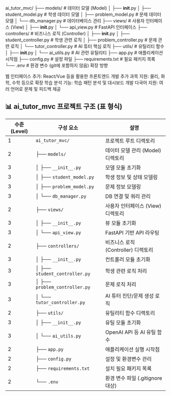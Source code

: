 ai_tutor_mvc/
├── models/              # 데이터 모델 (Model)
│   ├── __init__.py
│   ├── student_model.py  # 학생 데이터 모델
│   ├── problem_model.py  # 문제 데이터 모델
│   └── db_manager.py     # 데이터베이스 관리
├── views/               # 사용자 인터페이스 (View)
│   ├── __init__.py
│   └── api_view.py       # FastAPI 인터페이스
├── controllers/         # 비즈니스 로직 (Controller)
│   ├── __init__.py
│   ├── student_controller.py  # 학생 관련 로직
│   ├── problem_controller.py  # 문제 관련 로직
│   └── tutor_controller.py    # AI 튜터 핵심 로직
├── utils/               # 유틸리티 함수
│   ├── __init__.py
│   └── ai_utils.py       # AI 관련 유틸리티
├── app.py               # 애플리케이션 시작점
├── config.py            # 설정 파일
├── requirements.txt     # 필요 패키지 목록
└── .env                 # 환경 변수 (git에 포함하지 않음)
확장 방향

웹 인터페이스 추가: React/Vue 등을 활용한 프론트엔드 개발
추가 과목 지원: 물리, 화학, 수학 등으로 확장
학습 분석 기능: 학습 패턴 분석 및 대시보드 개발
다국어 지원: 여러 언어로 문제 및 피드백 제공

## 📊 ai_tutor_mvc 프로젝트 구조 (표 형식)

| 수준(Level) | 구성 요소                          | 설명                                |
|-------------|-------------------------------------|-------------------------------------|
| 1           | `ai_tutor_mvc/`                    | 프로젝트 루트 디렉토리              |
| 2           | ├── `models/`                      | 데이터 모델 관리 (Model) 디렉토리   |
| 3           | │   ├── `__init__.py`              | 모델 모듈 초기화                    |
| 3           | │   ├── `student_model.py`         | 학생 정보 및 상태 모델링           |
| 3           | │   ├── `problem_model.py`         | 문제 정보 모델링                    |
| 3           | │   └── `db_manager.py`            | DB 연결 및 쿼리 관리                |
| 2           | ├── `views/`                       | 사용자 인터페이스 (View) 디렉토리   |
| 3           | │   ├── `__init__.py`              | 뷰 모듈 초기화                      |
| 3           | │   └── `api_view.py`              | FastAPI 기반 API 라우팅            |
| 2           | ├── `controllers/`                 | 비즈니스 로직 (Controller) 디렉토리 |
| 3           | │   ├── `__init__.py`              | 컨트롤러 모듈 초기화                |
| 3           | │   ├── `student_controller.py`    | 학생 관련 로직 처리                 |
| 3           | │   ├── `problem_controller.py`    | 문제 로직 처리                      |
| 3           | │   └── `tutor_controller.py`      | AI 튜터 진단/문제 생성 로직        |
| 2           | ├── `utils/`                       | 유틸리티 함수 디렉토리              |
| 3           | │   ├── `__init__.py`              | 유틸 모듈 초기화                    |
| 3           | │   └── `ai_utils.py`              | OpenAI API 등 AI 유틸 함수          |
| 2           | ├── `app.py`                       | 애플리케이션 실행 시작점           |
| 2           | ├── `config.py`                    | 설정 및 환경변수 관리              |
| 2           | ├── `requirements.txt`             | 설치 필요 패키지 목록               |
| 2           | └── `.env`                         | 환경 변수 파일 (.gitignore 대상)    |

